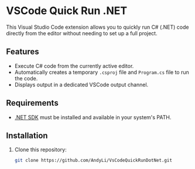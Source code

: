 # VSCode Quick Run .NET

This Visual Studio Code extension allows you to quickly run C# (.NET) code directly from the editor without needing to set up a full project.

## Features

- Execute C# code from the currently active editor.
- Automatically creates a temporary `.csproj` file and `Program.cs` file to run the code.
- Displays output in a dedicated VSCode output channel.

## Requirements

- [.NET SDK](https://dotnet.microsoft.com/download) must be installed and available in your system's PATH.

## Installation

1. Clone this repository:
   ```bash
   git clone https://github.com/AndyLi/VsCodeQuickRunDotNet.git